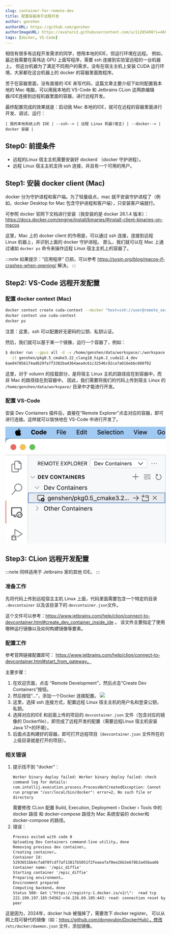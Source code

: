 ```yaml
---
slug: container-for-remote-dev
title: 配置容器用于远程开发 
author: genshen
authorURL: https://github.com/genshen
authorImageURL: https://avatars3.githubusercontent.com/u/11265498?s=460&v=4
tags: [docker, VS-Code]
---
```


相信有很多有远程开发需求的同学，想用本地的IDE，但运行环境在远程。
例如，最近我需要在英伟达 GPU 上面写程序，需要 ssh 连接到实验室远程的一台机器上。
但这台机器为了满足不同用户的需求，没有在宿主主机上安装 CUDA 运行环境，大家都在这台机器上的 docker 的容器里面跑程序。

苦于在容器里面，没有直接的 IDE 来写代码，这篇文章主要介绍下如何配置我本地的 Mac 电脑，可以用我本地的 VS-Code 和 Jetbrains CLion 这两款编辑器/IDE连接到远程机器里面的容器，进行远程开发。

最终配置完成的效果就是：启动我 Mac 本地的IDE，就可在远程的容器里面进行开发、调试、运行：
```
| 我的本地系统上的 IDE | --ssh--> | 远程 Linux 机器(宿主) | --docker--> | docker 容器 |
```

## Step0: 前提条件
- 远程的Linux 宿主主机需要安装好 dockerd （docker 守护进程）。
- 远程 Linux 宿主主机支持 ssh 连接，并且有一个可用的用户。
  
## Step1: 安装 docker client (Mac)
docker 分为守护进程和客户端。为了轻量级点，mac 就不安装守护进程了（例如，docker Desktop for Mac 包含守护进程和客户端），只安装客户端就行。 

可参照 docker 官网下文档进行安装（我安装的是 docker 26.1.4 版本）：
https://docs.docker.com/engine/install/binaries/#install-client-binaries-on-macos

这里，Mac 上的 docker client 的作用是，可以通过 ssh 连接，连接到远程 Linux 机器上，并识别上面的 docker 守护进程。
那么，我们就可以在 Mac 上通过诸如 `docker ps` 命令来操作远程 Linux 宿主主机上的容器了。

:::note
如果提示：“应用程序” 已损，可以参考 https://sysin.org/blog/macos-if-crashes-when-opening/ 解决。
:::

## Step2: VS-Code 远程开发配置

### 配置 docker context (Mac)
```bash
docker context create cuda-context --docker "host=ssh://user@remote_server_ip"
docker context use cuda-context
docker ps
```
注意：这里，ssh 可以配置好无密码的公钥、私钥认证。

然后，我们就可以基于某一个镜像，运行一个容器了，例如：
```bash
$ docker run --gpus all -d -v /home/genshen/data/workspace/:/workspace \
  -it genshen/pkg0.5_cmake3.22_clang18_hip6.2_cuda12.4_dev
6ae047056174ad629fa7f3382ba4364aea4c61c32546c92ca7a016eb6c608f02
```
这里，对于 volumn 的挂载部分，是将宿主 Linux 主机的路径挂在到容器中，而非 Mac 的路径挂在到容器中。
因此，我们需要将我们的代码上传到宿主 Linux 的 `/home/genshen/data/workspace/` 目录中才能进行开发。

### 配置 VS-Code
安装 Dev Containers 插件后，直接在“Remote Explorer”点击对应的容器，即可进行连接。这样就可以愉快地在 VS-Code 中进行开发了。

![](./vsc-dev-container.webp)

## Step3: CLion 远程开发配置
:::note
同样适用于 Jetbrains 家的其他 IDE。
:::

### 准备工作
先将代码上传到远程宿主主机 Linux 上面，代码里面需要包含一个特定的目录 `.devcontainer` 以及该目录下的 `devcontainer.json`文件。

这个文件可以参考：https://www.jetbrains.com/help/clion/connect-to-devcontainer.html#create_dev_container_inside_ide 。
该文件主要指定了使用哪种运行镜像以及如何构建镜像等要素。

### 配置工作
参考官网链接配置即可：
https://www.jetbrains.com/help/clion/connect-to-devcontainer.html#start_from_gateway。

主要步骤：
1. 在欢迎页面，点击 “Remote Development”，然后点击“Create Dev Containers”按钮。
2. 然后按钮“...”，添加一个Docker 连接配置。
   ![](https://resources.jetbrains.com/help/img/idea/2024.2/docker_config.png)
3. 这里，选择 ssh 连接方式，配置远程 Linux 宿主主机的用户名和登录公钥，私钥。
4. 选择对应的IDE 和前面上传的项目的 `devcontainer.json` 文件（包含对应的镜像的 Dockerfile），即完成了远程开发的配置（需要远程Linux 宿主机安装Java 17+的环境）。
5. 后面点击构建好的容器，即可打开远程项目（`devcontainer.json` 文件所在的上级目录就是打开的项目）。

### 相关错误
1. 提示找不到 “docker”：
   ```log
   Worker binary deploy failed: Worker binary deploy failed: check command log for details: com.intellij.execution.process.ProcessNotCreatedException: Cannot run program "/usr/local/bin/docker": error=2, No such file or directory
   ```
   需要修改 CLion 配置 Build, Execution, Deployment › Docker › Tools 中的 docker 路径 和 docker-compose 路径为 Mac 系统安装的 docker和 docker-compose 的路径。
2. 错误：
    ```log
    Process exited with code 0
    Uploading Dev Containers command-line utility… done
    Removing previous dev container…
    Creating container…
    Container Id: 5293651bb4cfa8f0fcdf7af13817b5051f2feaeafaf0ee26b3e678b3a456aa66
    Container name: '/epic_diffie'
    Starting container '/epic_diffie'
    Preparing environment…
    Environment prepared
    Computing backend… done
    Status 500: Get \"https://registry-1.docker.io/v2/\":  read tcp 222.199.197.185:54562->34.226.69.105:443: read: connection reset by peer
    ```
  这是因为，2024年，docker hub 被强掉了，需要改下 docker register。
  可以从网上找可替代的镜像（如：https://github.com/dongyubin/DockerHub），修改 `/etc/docker/daemon.json` 文件，添加镜像。
